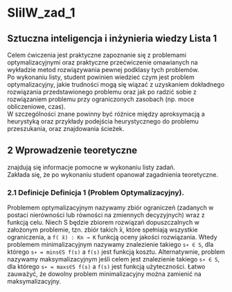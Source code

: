 # SIiIW_zad_1
## Sztuczna inteligencja i inżynieria wiedzy Lista 1

Celem ćwiczenia jest praktyczne zapoznanie się z problemami optymalizacyjnymi
oraz praktyczne przećwiczenie omawianych na wykładzie metod rozwiązywania pewnej
podklasy tych problemów.  
Po wykonaniu listy, student powinien wiedzieć czym jest problem optymalizacyjny,
jakie trudności mogą się wiązać z uzyskaniem dokładnego
rozwiązania przedstawionego problemu oraz jak po radzić sobie z rozwiązaniem problemu
przy ograniczonych zasobach (np. moce obliczeniowe, czas).  
W szczególności znane powinny
być różnice między aproksymacją a heurystyką oraz przykłady podejścia heurystycznego do
problemu przeszukania, oraz znajdowania ścieżek.

## 2  Wprowadzenie teoretyczne

znajdują się informacje pomocne w wykonaniu listy zadań.  
Zakłada się, że po wykonaniu student opanował zagadnienia teoretyczne.

### 2.1 Definicje Definicja 1 (Problem Optymalizacyjny).

Problemem optymalizacyjnym nazywamy zbiór ograniczeń (zadanych w postaci nierówności lub
równości na zmiennych decyzyjnych) wraz z funkcją celu.
Niech S będzie zbiorem rozwiązań dopuszczalnych w założonym problemie, tzn. zbiór takich  ̄x,
które spełniają wszystkie ograniczenia, a `f( ̄x) : Kn → K` funkcją oceny jakości rozwiązania.
Wtedy problemem minimalizacyjnym nazywamy znalezienie takiego `s∗ ∈ S`,
dla którego `s∗ = mins∈S f(s)` a `f(s)` jest funkcją kosztu.
Alternatywnie, problem nazywamy maksymalizacyjnym jeśli celem jest
znalezienie takiego `s∗ ∈ S`, dla którego `s∗ = maxs∈S f(s)` a `f(s)` jest funkcją użyteczności.
Łatwo zauważyć, że dowolny problem minimalizacyjny można zamienić na maksymalizacyjny.
